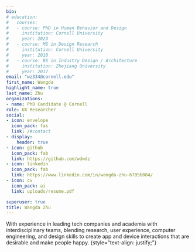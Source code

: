 ```yaml
---
bio: 
# education:
#   courses:
#   - course: PhD in Human Behavior and Design
#     institution: Cornell University
#     year: 2023
#   - course: MS in Design Research
#     institution: Cornell University
#     year: 2018
#   - course: BS in Industry Design / Architecture
#     institution: Zhejiang University
#     year: 2017
email: "wz334@cornell.edu"
first_name: Wangda
highlight_name: true
last_name: Zhu
organizations:
- name: PhD Candidate @ Cornell
role: UX Researcher
social:
- icon: envelope
  icon_pack: fas
  link: /#contact
- display:
    header: true
- icon: github
  icon_pack: fab
  link: https://github.com/wdwdz
- icon: linkedin
  icon_pack: fab
  link: https://www.linkedin.com/in/wangda-zhu-6705b084/
- icon: cv
  icon_pack: ai
  link: uploads/resume.pdf

superuser: true
title: Wangda Zhu 
---
```


With experience in leading tech companies and academia with interdisciplinary teams, blending research, user experience, computer engineering, and design skills to create app and device interactions that are desirable and make people happy. 
{style="text-align: justify;"}

